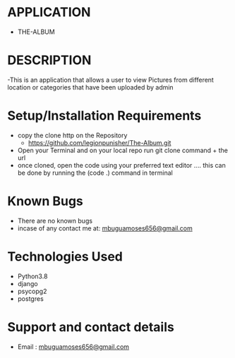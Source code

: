 # APPLICATION
  - THE-ALBUM


# DESCRIPTION
 -This is an application that allows a user to view Pictures from different location or categories that have been uploaded by admin

# Setup/Installation Requirements
- copy the clone http on the Repository
   - https://github.com/legionpunisher/The-Album.git
- Open your Terminal and on your local repo run git clone command + the url
- once cloned, open the code using your preferred text editor .... this can be done by running the (code .) command in terminal


# Known Bugs
- There are no known bugs 
- incase of any contact me at: mbuguamoses656@gmail.com


# Technologies Used
- Python3.8
- django
- psycopg2
- postgres


# Support and contact details
 - Email : mbuguamoses656@gmail.com